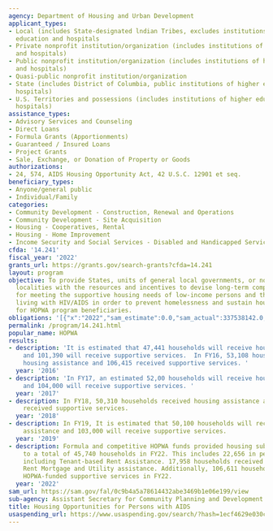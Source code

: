 ```yaml
---
agency: Department of Housing and Urban Development
applicant_types:
- Local (includes State-designated lndian Tribes, excludes institutions of higher
  education and hospitals
- Private nonprofit institution/organization (includes institutions of higher education
  and hospitals)
- Public nonprofit institution/organization (includes institutions of higher education
  and hospitals)
- Quasi-public nonprofit institution/organization
- State (includes District of Columbia, public institutions of higher education and
  hospitals)
- U.S. Territories and possessions (includes institutions of higher education and
  hospitals)
assistance_types:
- Advisory Services and Counseling
- Direct Loans
- Formula Grants (Apportionments)
- Guaranteed / Insured Loans
- Project Grants
- Sale, Exchange, or Donation of Property or Goods
authorizations:
- 24, 574, AIDS Housing Opportunity Act, 42 U.S.C. 12901 et seq.
beneficiary_types:
- Anyone/general public
- Individual/Family
categories:
- Community Development - Construction, Renewal and Operations
- Community Development - Site Acquisition
- Housing - Cooperatives, Rental
- Housing - Home Improvement
- Income Security and Social Services - Disabled and Handicapped Services
cfda: '14.241'
fiscal_year: '2022'
grants_url: https://grants.gov/search-grants?cfda=14.241
layout: program
objective: To provide States, units of general local governments, or nonprofit organizations  and
  localities with the resources and incentives to devise long-term comprehensive strategies
  for meeting the supportive housing needs of low-income persons and their families
  living with HIV/AIDS in order to prevent homelessness and sustain housing stability
  for HOPWA program beneficiaries.
obligations: '[{"x":"2022","sam_estimate":0.0,"sam_actual":337538142.0,"usa_spending_actual":330455469.25},{"x":"2023","sam_estimate":545018000.0,"sam_actual":0.0,"usa_spending_actual":635860553.59},{"x":"2024","sam_estimate":520375000.0,"sam_actual":0.0,"usa_spending_actual":346017091.14}]'
permalink: /program/14.241.html
popular_name: HOPWA
results:
- description: 'It is estimated that 47,441 households will receive housing assistance
    and 101,390 will receive supportive services.  In FY16, 53,108 households received
    housing assistance and 106,415 received supportive services. '
  year: '2016'
- description: 'In FY17, an estimated 52,00 households will receive housing assistance
    and 104,000 will receive supportive services. '
  year: '2017'
- description: In FY18, 50,310 households received housing assistance and 103,249
    received supportive services.
  year: '2018'
- description: In FY19, It is estimated that 50,100 households will receive housing
    assistance and 103,000 will receive supportive services.
  year: '2019'
- description: Formula and competitive HOPWA funds provided housing subsidy assistance
    to a total of 45,740 households in FY22. This includes 22,656 in permanent housing
    including Tenant-based Rent Assistance. 17,958 households received Short Term
    Rent Mortgage and Utility assistance. Additionally, 106,611 households received
    HOPWA-funded supportive services in FY22.
  year: '2022'
sam_url: https://sam.gov/fal/0c9b4a5a78614432abe3469b1e06e199/view
sub-agency: Assistant Secretary for Community Planning and Development
title: Housing Opportunities for Persons with AIDS
usaspending_url: https://www.usaspending.gov/search/?hash=1ecf4629e030c745de82d6786dd1a9bd
---
```

